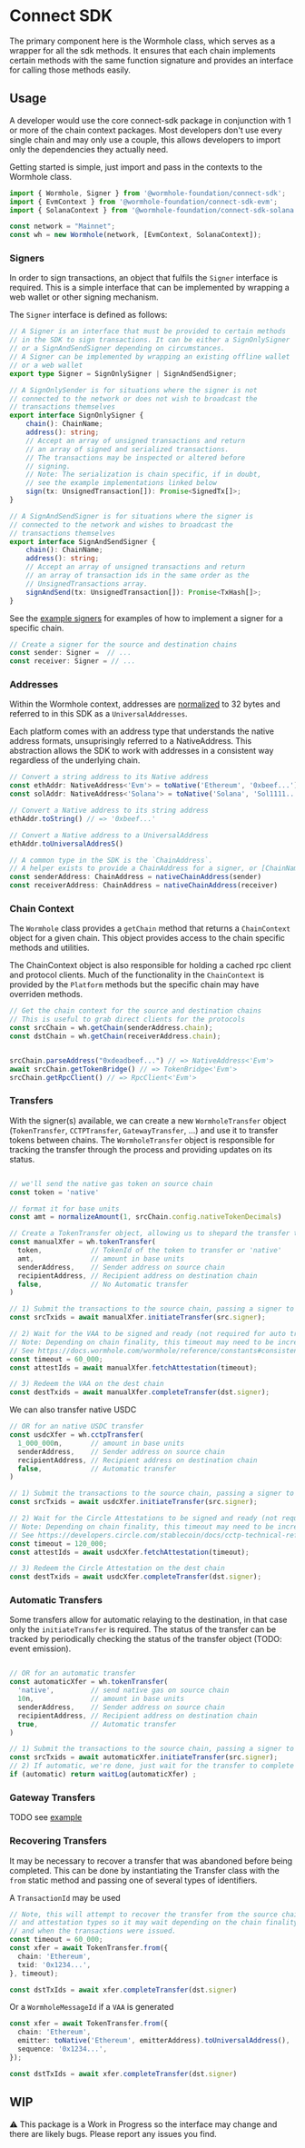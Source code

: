 # Connect SDK

The primary component here is the Wormhole class, which serves as a wrapper for all the sdk methods.  It ensures that each chain implements certain methods with the same function signature and provides an interface for calling those methods easily.

## Usage

A developer would use the core connect-sdk package in conjunction with 1 or more of the chain context packages. Most developers don't use every single chain and may only use a couple, this allows developers to import only the dependencies they actually need.

Getting started is simple, just import and pass in the contexts to the Wormhole class.

```ts
import { Wormhole, Signer } from '@wormhole-foundation/connect-sdk';
import { EvmContext } from '@wormhole-foundation/connect-sdk-evm';
import { SolanaContext } from '@wormhole-foundation/connect-sdk-solana';

const network = "Mainnet";
const wh = new Wormhole(network, [EvmContext, SolanaContext]);
```

### Signers

In order to sign transactions, an object that fulfils the `Signer` interface is required.  This is a simple interface that can be implemented by wrapping a web wallet or other signing mechanism.  

The `Signer` interface is defined as follows:

```ts
// A Signer is an interface that must be provided to certain methods
// in the SDK to sign transactions. It can be either a SignOnlySigner
// or a SignAndSendSigner depending on circumstances. 
// A Signer can be implemented by wrapping an existing offline wallet
// or a web wallet 
export type Signer = SignOnlySigner | SignAndSendSigner;

// A SignOnlySender is for situations where the signer is not
// connected to the network or does not wish to broadcast the
// transactions themselves 
export interface SignOnlySigner {
    chain(): ChainName;
    address(): string;
    // Accept an array of unsigned transactions and return
    // an array of signed and serialized transactions.
    // The transactions may be inspected or altered before
    // signing.
    // Note: The serialization is chain specific, if in doubt,
    // see the example implementations linked below
    sign(tx: UnsignedTransaction[]): Promise<SignedTx[]>;
}

// A SignAndSendSigner is for situations where the signer is
// connected to the network and wishes to broadcast the
// transactions themselves 
export interface SignAndSendSigner {
    chain(): ChainName;
    address(): string;
    // Accept an array of unsigned transactions and return
    // an array of transaction ids in the same order as the  
    // UnsignedTransactions array.
    signAndSend(tx: UnsignedTransaction[]): Promise<TxHash[]>;
}
```

See the [example signers](./examples/src/helpers/signers.ts) for examples of how to implement a signer for a specific chain.


```ts
// Create a signer for the source and destination chains
const sender: Signer =  // ...
const receiver: Signer = // ...

```

### Addresses

Within the Wormhole context, addresses are [normalized](https://docs.wormhole.com/wormhole/blockchain-environments/evm#addresses) to 32 bytes and referred to in this SDK as a `UniversalAddresses`.

Each platform comes with an address type that understands the native address formats, unsuprisingly referred to a NativeAddress. This abstraction allows the SDK to work with addresses in a consistent way regardless of the underlying chain. 

```ts
// Convert a string address to its Native address
const ethAddr: NativeAddress<'Evm'> = toNative('Ethereum', '0xbeef...');
const solAddr: NativeAddress<'Solana'> = toNative('Solana', 'Sol1111...')

// Convert a Native address to its string address
ethAddr.toString() // => '0xbeef...'

// Convert a Native address to a UniversalAddress
ethAddr.toUniversalAddresS()

// A common type in the SDK is the `ChainAddress`. 
// A helper exists to provide a ChainAddress for a signer, or [ChainName, string address]
const senderAddress: ChainAddress = nativeChainAddress(sender)     
const receiverAddress: ChainAddress = nativeChainAddress(receiver) 
```

### Chain Context

The `Wormhole` class provides a `getChain` method that returns a `ChainContext` object for a given chain.  This object provides access to the chain specific methods and utilities. 

The ChainContext object is also responsible for holding a cached rpc client and protocol clients. Much of the functionality in the `ChainContext` is provided by the `Platform` methods but the specific chain may have overriden methods. 

```ts
// Get the chain context for the source and destination chains
// This is useful to grab direct clients for the protocols 
const srcChain = wh.getChain(senderAddress.chain);
const dstChain = wh.getChain(receiverAddress.chain);


srcChain.parseAddress("0xdeadbeef...") // => NativeAddress<'Evm'>
await srcChain.getTokenBridge() // => TokenBridge<'Evm'>
srcChain.getRpcClient() // => RpcClient<'Evm'>


```

### Transfers

With the signer(s) available, we can create a new `WormholeTransfer` object (`TokenTransfer`, `CCTPTransfer`, `GatewayTransfer`, ...) and use it to transfer tokens between chains.  The `WormholeTransfer` object is responsible for tracking the transfer through the process and providing updates on its status. 

```ts

// we'll send the native gas token on source chain
const token = 'native'

// format it for base units
const amt = normalizeAmount(1, srcChain.config.nativeTokenDecimals)

// Create a TokenTransfer object, allowing us to shepard the transfer through the process and get updates on its status
const manualXfer = wh.tokenTransfer(
  token,            // TokenId of the token to transfer or 'native'
  amt,              // amount in base units
  senderAddress,    // Sender address on source chain
  recipientAddress, // Recipient address on destination chain
  false,            // No Automatic transfer
)

// 1) Submit the transactions to the source chain, passing a signer to sign any txns
const srcTxids = await manualXfer.initiateTransfer(src.signer);

// 2) Wait for the VAA to be signed and ready (not required for auto transfer)
// Note: Depending on chain finality, this timeout may need to be increased.
// See https://docs.wormhole.com/wormhole/reference/constants#consistency-levels for more info on specific chain finality.
const timeout = 60_000; 
const attestIds = await manualXfer.fetchAttestation(timeout);

// 3) Redeem the VAA on the dest chain
const destTxids = await manualXfer.completeTransfer(dst.signer);
```

We can also transfer native USDC

```ts
// OR for an native USDC transfer
const usdcXfer = wh.cctpTransfer(
  1_000_000n,       // amount in base units
  senderAddress,    // Sender address on source chain
  recipientAddress, // Recipient address on destination chain
  false,            // Automatic transfer
)

// 1) Submit the transactions to the source chain, passing a signer to sign any txns
const srcTxids = await usdcXfer.initiateTransfer(src.signer);

// 2) Wait for the Circle Attestations to be signed and ready (not required for auto transfer)
// Note: Depending on chain finality, this timeout may need to be increased.
// See https://developers.circle.com/stablecoin/docs/cctp-technical-reference#mainnet for more
const timeout = 120_000;
const attestIds = await usdcXfer.fetchAttestation(timeout);

// 3) Redeem the Circle Attestation on the dest chain
const destTxids = await usdcXfer.completeTransfer(dst.signer);
```


### Automatic Transfers

Some transfers allow for automatic relaying to the destination, in that case only the `initiateTransfer` is required. The status of the transfer can be tracked by periodically checking the status of the transfer object (TODO: event emission).

```ts

// OR for an automatic transfer
const automaticXfer = wh.tokenTransfer(
  'native',         // send native gas on source chain
  10n,              // amount in base units
  senderAddress,    // Sender address on source chain
  recipientAddress, // Recipient address on destination chain
  true,             // Automatic transfer
)

// 1) Submit the transactions to the source chain, passing a signer to sign any txns
const srcTxids = await automaticXfer.initiateTransfer(src.signer);
// 2) If automatic, we're done, just wait for the transfer to complete
if (automatic) return waitLog(automaticXfer) ;
```

### Gateway Transfers

TODO see [example](./examples/src/cosmos.ts)


### Recovering Transfers

It may be necessary to recover a transfer that was abandoned before being completed. This can be done by instantiating the Transfer class with the `from` static method and passing one of several types of identifiers.

A `TransactionId` may be used
```ts
// Note, this will attempt to recover the transfer from the source chain
// and attestation types so it may wait depending on the chain finality
// and when the transactions were issued.
const timeout = 60_000;
const xfer = await TokenTransfer.from({
  chain: 'Ethereum',
  txid: '0x1234...',
}, timeout);

const dstTxIds = await xfer.completeTransfer(dst.signer)
```

Or a `WormholeMessageId` if a `VAA` is generated 
```ts
const xfer = await TokenTransfer.from({
  chain: 'Ethereum',
  emitter: toNative('Ethereum', emitterAddress).toUniversalAddress(),
  sequence: '0x1234...',
});

const dstTxIds = await xfer.completeTransfer(dst.signer)
```





## WIP

:warning: This package is a Work in Progress so the interface may change and there are likely bugs.  Please report any issues you find.


